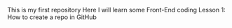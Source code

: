 This is my first repository
 Here I will learn some Front-End coding
 Lesson 1:
 How to create a repo in GitHub
